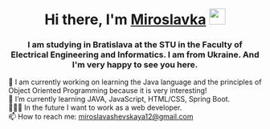 <h1 align="center">Hi there, I'm  <a href="https://daniilshat.ru/" target="_blank">Miroslavka</a> 
<img src="https://github.com/blackcater/blackcater/raw/main/images/Hi.gif" height="32"/></h1>
<h3 align="center">I am studying in Bratislava at the STU in the Faculty of Electrical Engineering and Informatics. I am from Ukraine. And I'm very happy to see you here. </h3>


🔭 I am currently working on learning the Java language and the principles of Object Oriented Programming because it is very interesting!
<br />
🌱 I’m currently learning JAVA, JavaScript, HTML/CSS, Spring Boot.
<br />
👩🏻‍💻 In the future I want to work as a web developer.
<br />
📫 How to reach me: miroslavashevskaya12@gmail.com



